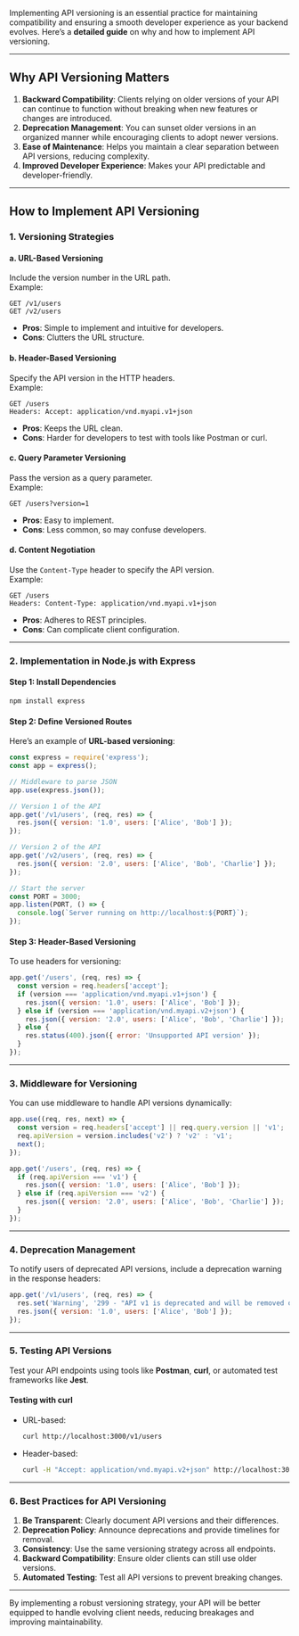 Implementing API versioning is an essential practice for maintaining compatibility and ensuring a smooth developer experience as your backend evolves. Here’s a **detailed guide** on why and how to implement API versioning.

---

## **Why API Versioning Matters**

1. **Backward Compatibility**: Clients relying on older versions of your API can continue to function without breaking when new features or changes are introduced.
2. **Deprecation Management**: You can sunset older versions in an organized manner while encouraging clients to adopt newer versions.
3. **Ease of Maintenance**: Helps you maintain a clear separation between API versions, reducing complexity.
4. **Improved Developer Experience**: Makes your API predictable and developer-friendly.

---

## **How to Implement API Versioning**

### **1. Versioning Strategies**

#### **a. URL-Based Versioning**  
Include the version number in the URL path.  
Example:  
```plaintext
GET /v1/users
GET /v2/users
```

- **Pros**: Simple to implement and intuitive for developers.
- **Cons**: Clutters the URL structure.

#### **b. Header-Based Versioning**  
Specify the API version in the HTTP headers.  
Example:  
```plaintext
GET /users
Headers: Accept: application/vnd.myapi.v1+json
```

- **Pros**: Keeps the URL clean.
- **Cons**: Harder for developers to test with tools like Postman or curl.

#### **c. Query Parameter Versioning**  
Pass the version as a query parameter.  
Example:  
```plaintext
GET /users?version=1
```

- **Pros**: Easy to implement.
- **Cons**: Less common, so may confuse developers.

#### **d. Content Negotiation**  
Use the `Content-Type` header to specify the API version.  
Example:  
```plaintext
GET /users
Headers: Content-Type: application/vnd.myapi.v1+json
```

- **Pros**: Adheres to REST principles.
- **Cons**: Can complicate client configuration.

---

### **2. Implementation in Node.js with Express**

#### **Step 1: Install Dependencies**
```bash
npm install express
```

#### **Step 2: Define Versioned Routes**
Here’s an example of **URL-based versioning**:

```javascript
const express = require('express');
const app = express();

// Middleware to parse JSON
app.use(express.json());

// Version 1 of the API
app.get('/v1/users', (req, res) => {
  res.json({ version: '1.0', users: ['Alice', 'Bob'] });
});

// Version 2 of the API
app.get('/v2/users', (req, res) => {
  res.json({ version: '2.0', users: ['Alice', 'Bob', 'Charlie'] });
});

// Start the server
const PORT = 3000;
app.listen(PORT, () => {
  console.log(`Server running on http://localhost:${PORT}`);
});
```

#### **Step 3: Header-Based Versioning**
To use headers for versioning:
```javascript
app.get('/users', (req, res) => {
  const version = req.headers['accept'];
  if (version === 'application/vnd.myapi.v1+json') {
    res.json({ version: '1.0', users: ['Alice', 'Bob'] });
  } else if (version === 'application/vnd.myapi.v2+json') {
    res.json({ version: '2.0', users: ['Alice', 'Bob', 'Charlie'] });
  } else {
    res.status(400).json({ error: 'Unsupported API version' });
  }
});
```

---

### **3. Middleware for Versioning**
You can use middleware to handle API versions dynamically:

```javascript
app.use((req, res, next) => {
  const version = req.headers['accept'] || req.query.version || 'v1';
  req.apiVersion = version.includes('v2') ? 'v2' : 'v1';
  next();
});

app.get('/users', (req, res) => {
  if (req.apiVersion === 'v1') {
    res.json({ version: '1.0', users: ['Alice', 'Bob'] });
  } else if (req.apiVersion === 'v2') {
    res.json({ version: '2.0', users: ['Alice', 'Bob', 'Charlie'] });
  }
});
```

---

### **4. Deprecation Management**
To notify users of deprecated API versions, include a deprecation warning in the response headers:

```javascript
app.get('/v1/users', (req, res) => {
  res.set('Warning', '299 - "API v1 is deprecated and will be removed on 2025-01-01."');
  res.json({ version: '1.0', users: ['Alice', 'Bob'] });
});
```

---

### **5. Testing API Versions**
Test your API endpoints using tools like **Postman**, **curl**, or automated test frameworks like **Jest**.

#### **Testing with curl**
- URL-based:  
  ```bash
  curl http://localhost:3000/v1/users
  ```
- Header-based:  
  ```bash
  curl -H "Accept: application/vnd.myapi.v2+json" http://localhost:3000/users
  ```

---

### **6. Best Practices for API Versioning**

1. **Be Transparent**: Clearly document API versions and their differences.
2. **Deprecation Policy**: Announce deprecations and provide timelines for removal.
3. **Consistency**: Use the same versioning strategy across all endpoints.
4. **Backward Compatibility**: Ensure older clients can still use older versions.
5. **Automated Testing**: Test all API versions to prevent breaking changes.

---

By implementing a robust versioning strategy, your API will be better equipped to handle evolving client needs, reducing breakages and improving maintainability.